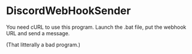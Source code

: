 # DiscordWebHookSender
You need cURL to use this program.
Launch the .bat file, put the webhook URL and send a message.

(That litterally a bad program.)
